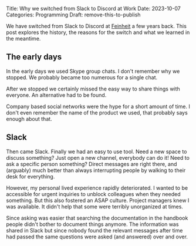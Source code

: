 Title: Why we switched from Slack to Discord at Work
Date: 2023-10-07
Categories: Programming
Draft: remove-this-to-publish

We have switched from Slack to Discord at [Feinheit](https://feinheit.ch) a few years back. This post explores the history, the reasons for the switch and what we learned in the meantime.

## The early days

In the early days we used Skype group chats. I don't remember why we stopped. We probably became too numerous for a single chat.

After we stopped we certainly missed the easy way to share things with everyone. An alternative had to be found. 

Company based social networks were the hype for a short amount of time. I don't even remember the name of the product we used, that probably says enough about that.

## Slack

Then came Slack. Finally we had an easy to use tool. Need a new space to discuss something? Just open a new channel, everybody can do it! Need to ask a specific person something? Direct messages are right there, and (arguably) much better than always interrupting people by walking to their desk for everything. 

However, my personal lived experience rapidly deteriorated. I wanted to be accessible for urgent inquiries to unblock colleagues when they needed something. But this also fostered an ASAP culture. Project managers knew I was available. It didn't help that some were terribly unorganized at times. 

Since asking was easier that searching the documentation in the handbook people didn't bother to document things anymore. The information was shared in Slack but since nobody found the relevant messages after time had passed the same questions were asked (and answered) over and over.
